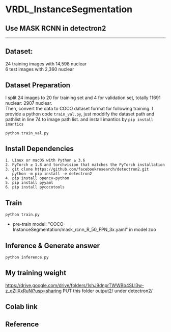 # VRDL_InstanceSegmentation
## Use MASK RCNN in detectron2
---

## Dataset:
24 training images with 14,598 nuclear  
6 test images with 2,360 nuclear

## Dataset Preparation
I split 24 images to 20 for training set and 4 for validation set, totally 11691 nuclear: 2907 nuclear.  
Then, convert the data to COCO dataset format for following training.
I provide a python code ```train_val.py```, just moddify the dataset path and pathlist in line 74 to image path list.
and install imantics by ```pip install imantics```
```
python train_val.py
```

## Install  Dependencies
```
1. Linux or macOS with Python ≥ 3.6
2. PyTorch ≥ 1.8 and torchvision that matches the PyTorch installation
3. git clone https://github.com/facebookresearch/detectron2.git
   python -m pip install -e detectron2
4. pip install opencv-python
5. pip install pyyaml
6. pip install pycocotools
```

## Train 
```
python train.py
```

* pre-train model: "COCO-InstanceSegmentation/mask_rcnn_R_50_FPN_3x.yaml" in model zoo

## Inference & Generate answer
```
python inference.py
```

## My training weight
https://drive.google.com/drive/folders/1shJ9dnprTWWBb4SLl3w-z_qZllXxRuNi?usp=sharing
PUT this folder output2/ under detectron2/

## Colab link


## Reference


